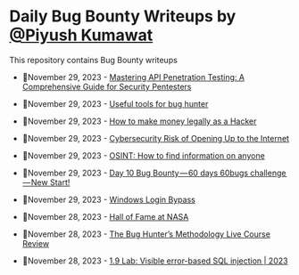 # Daily Bug Bounty Writeups by [@Piyush Kumawat](https://twitter.com/piyush_supiy) 
This repository contains Bug Bounty writeups

<!-- BLOG-POST-LIST:START -->
 - 💯November 29, 2023 - [Mastering API Penetration Testing: A Comprehensive Guide for Security Pentesters](https://infosecwriteups.com/mastering-api-penetration-testing-a-comprehensive-guide-for-security-pentesters-bf62f65b5b21?source=rss------bug_bounty-5) 

 - 💯November 29, 2023 - [Useful tools for bug hunter](https://medium.com/@cyberhansu/useful-tools-for-bug-hunter-f493866fa1bc?source=rss------bug_bounty-5) 

 - 💯November 29, 2023 - [How to make money legally as a Hacker](https://medium.com/@cyberhansu/how-to-make-money-legally-as-a-hacker-c27037b143a9?source=rss------bug_bounty-5) 

 - 💯November 29, 2023 - [Cybersecurity Risk of Opening Up to the Internet](https://medium.com/@paritoshblogs/cybersecurity-risk-of-opening-up-to-the-internet-c624c9a018ba?source=rss------bug_bounty-5) 

 - 💯November 29, 2023 - [OSINT: How to find information on anyone](https://medium.com/@sakthi172000/osint-how-to-find-information-on-anyone-14514216cec1?source=rss------bug_bounty-5) 

 - 💯November 29, 2023 - [Day 10 Bug Bounty — 60 days 60bugs challenge — New Start!](https://medium.com/@avbhijitdutta99/day-10-bug-bounty-60-days-60bugs-challenge-new-start-832988aeb569?source=rss------bug_bounty-5) 

 - 💯November 29, 2023 - [Windows Login Bypass](https://infosecwriteups.com/windows-login-bypass-eab148bc9dd5?source=rss------bug_bounty-5) 

 - 💯November 28, 2023 - [Hall of Fame at NASA](https://medium.com/@bijoy.redteamacademy/hall-of-fame-at-nasa-91539af7826c?source=rss------bug_bounty-5) 

 - 💯November 28, 2023 - [The Bug Hunter’s Methodology Live Course Review](https://medium.com/@cybersekler/the-bug-hunters-methodology-live-course-review-4261a7a9121e?source=rss------bug_bounty-5) 

 - 💯November 28, 2023 - [1.9 Lab: Visible error-based SQL injection | 2023](https://cyberw1ng.medium.com/1-9-lab-visible-error-based-sql-injection-2023-771157e90ad8?source=rss------bug_bounty-5) 
<!-- BLOG-POST-LIST:END -->
